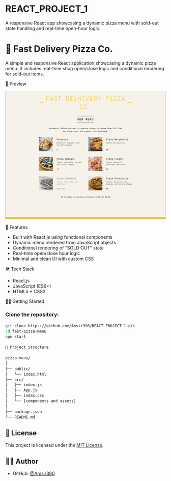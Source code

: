 # REACT_PROJECT_1
A responsive React app showcasing a dynamic pizza menu with sold-out state handling and real-time open-hour logic.

# 🍕 Fast Delivery Pizza Co.

A simple and responsive React application showcasing a dynamic pizza menu. It includes real-time shop open/close logic and conditional rendering for sold-out items.

📸 Preview

![App Screenshot](./Screenshot.png)


🚀 Features

- Built with React.js using functional components
- Dynamic menu rendered from JavaScript objects
- Conditional rendering of "SOLD OUT" state
- Real-time open/close hour logic
- Minimal and clean UI with custom CSS

🛠️ Tech Stack

- React.js
- JavaScript (ES6+)
- HTML5 + CSS3

🧑‍💻 Getting Started

### Clone the repository:
```bash
git clone https://github.com/Amsir390/REACT_PROJECT_1.git
cd fast-pizza-menu
npm start

📁 Project Structure

pizza-menu/
│
├── public/
│   └── index.html
├── src/
│   ├── index.js
│   ├── App.js
│   ├── index.css
│   └── [components and assets]
│
├── package.json
└── README.md
```
## 📄 License

This project is licensed under the [MIT License](./LICENSE).

## 👨‍💻 Author

- GitHub: [@Amsir390](https://github.com/Amsir390)


